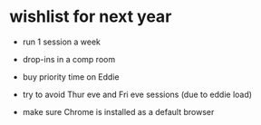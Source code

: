 # wishlist for next year

- run 1 session a week
- drop-ins in a comp room


- buy priority time on Eddie
- try to avoid Thur eve and Fri eve sessions (due to eddie load)


- make sure Chrome is installed as a default browser
